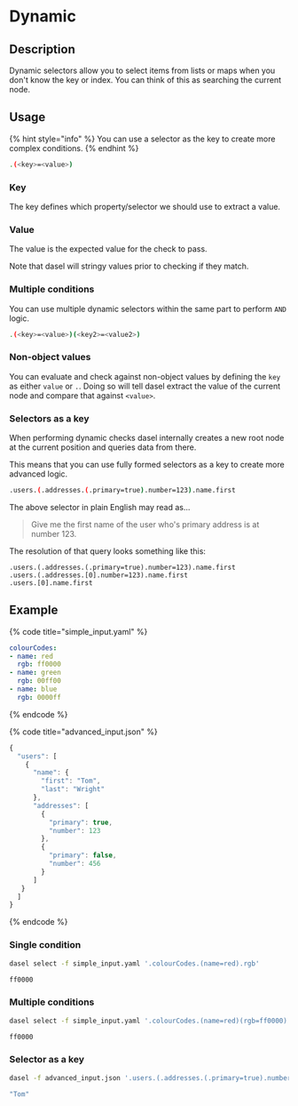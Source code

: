 # Dynamic

## Description

Dynamic selectors allow you to select items from lists or maps when you don't know the key or index. You can think of this as searching the current node.

## Usage

{% hint style="info" %}
You can use a selector as the key to create more complex conditions.
{% endhint %}

```bash
.(<key>=<value>)
```

### Key

The key defines which property/selector we should use to extract a value.

### Value

The value is the expected value for the check to pass.

Note that dasel will stringy values prior to checking if they match.

### Multiple conditions

You can use multiple dynamic selectors within the same part to perform `AND` logic.

```bash
.(<key>=<value>)(<key2>=<value2>)
```

### Non-object values

You can evaluate and check against non-object values by defining the `key` as either `value` or `.`. Doing so will tell dasel extract the value of the current node and compare that against `<value>`.

### Selectors as a key

When performing dynamic checks dasel internally creates a new root node at the current position and queries data from there.

This means that you can use fully formed selectors as a key to create more advanced logic.

```bash
.users.(.addresses.(.primary=true).number=123).name.first
```

The above selector in plain English may read as...

> Give me the first name of the user who's primary address is at number 123.

The resolution of that query looks something like this:

```text
.users.(.addresses.(.primary=true).number=123).name.first
.users.(.addresses.[0].number=123).name.first
.users.[0].name.first
```

## Example

{% code title="simple\_input.yaml" %}
```yaml
colourCodes:
- name: red
  rgb: ff0000
- name: green
  rgb: 00ff00
- name: blue
  rgb: 0000ff
```
{% endcode %}

{% code title="advanced\_input.json" %}
```javascript
{
  "users": [
    {
      "name": {
        "first": "Tom",
        "last": "Wright"
      },
      "addresses": [
        {
          "primary": true,
          "number": 123
        },
        {
          "primary": false,
          "number": 456
        }
      ]
   }
  ]
}
```
{% endcode %}

### Single condition

```bash
dasel select -f simple_input.yaml '.colourCodes.(name=red).rgb'

ff0000
```

### Multiple conditions

```bash
dasel select -f simple_input.yaml '.colourCodes.(name=red)(rgb=ff0000).rgb'

ff0000
```

### Selector as a key

```bash
dasel -f advanced_input.json '.users.(.addresses.(.primary=true).number=123).name.first'

"Tom"
```

